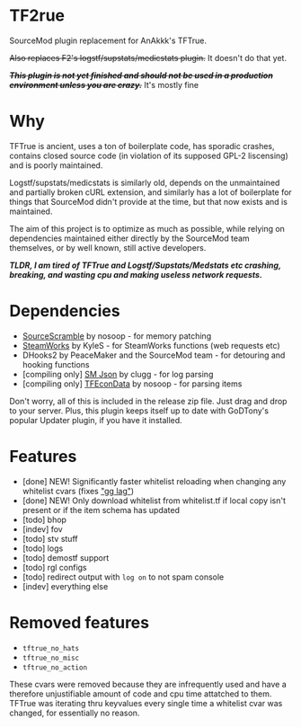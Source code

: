 # TF2rue
SourceMod plugin replacement for AnAkkk's TFTrue.

~~Also replaces F2's logstf/supstats/medicstats plugin.~~ It doesn't do that yet.

~~***This plugin is not yet finished and should not be used in a production environment unless you are crazy.***~~ It's mostly fine

# Why
TFTrue is ancient, uses a ton of boilerplate code, has sporadic crashes, contains closed source code (in violation of its supposed GPL-2 liscensing) and is poorly maintained. 

Logstf/supstats/medicstats is similarly old, depends on the unmaintained and partially broken cURL extension, and similarly has a lot of boilerplate for things that SourceMod didn't provide at the time, but that now exists and is maintained.

The aim of this project is to optimize as much as possible, while relying on dependencies maintained either directly by the SourceMod team themselves, or by well known, still active developers.

***TLDR, I am tired of TFTrue and Logstf/Supstats/Medstats etc crashing, breaking, and wasting cpu and making useless network requests.***

# Dependencies

- [SourceScramble](https://github.com/nosoop/SMExt-SourceScramble) by nosoop - for memory patching
- [SteamWorks](https://github.com/KyleSanderson/SteamWorks) by KyleS - for SteamWorks functions (web requests etc)
- DHooks2 by PeaceMaker and the SourceMod team - for detouring and hooking functions
- [compiling only] [SM Json](https://github.com/clugg/sm-json) by clugg - for log parsing
- [compiling only] [TFEconData](#) by nosoop - for parsing items

Don't worry, all of this is included in the release zip file. Just drag and drop to your server. Plus, this plugin keeps itself up to date with GoDTony's popular Updater plugin, if you have it installed.

# Features

- [done] NEW! Significantly faster whitelist reloading when changing any whitelist cvars (fixes ["gg lag"](https://github.com/ldesgoui/tf2-comp-fixes/issues/20))
- [done] NEW! Only download whitelist from whitelist.tf if local copy isn't present or if the item schema has updated
- [todo] bhop
- [indev] fov
- [todo] stv stuff
- [todo] logs
- [todo] demostf support
- [todo] rgl configs
- [todo] redirect output with `log on` to not spam console
- [indev] everything else

# Removed features

- `tftrue_no_hats`
- `tftrue_no_misc`
- `tftrue_no_action`

These cvars were removed because they are infrequently used and have a therefore unjustifiable amount of code and cpu time attatched to them. TFTrue was iterating thru keyvalues every single time a whitelist cvar was changed, for essentially no reason.

